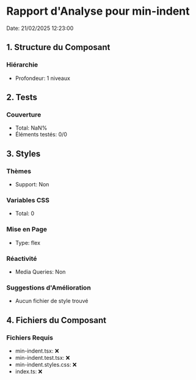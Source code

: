 # Rapport d'Analyse pour min-indent

Date: 21/02/2025 12:23:00

## 1. Structure du Composant

### Hiérarchie

- Profondeur: 1 niveaux

## 2. Tests

### Couverture

- Total: NaN%
- Éléments testés: 0/0

## 3. Styles

### Thèmes

- Support: Non

### Variables CSS

- Total: 0

### Mise en Page

- Type: flex

### Réactivité

- Media Queries: Non

### Suggestions d'Amélioration

- Aucun fichier de style trouvé

## 4. Fichiers du Composant

### Fichiers Requis

- min-indent.tsx: ❌
- min-indent.test.tsx: ❌
- min-indent.styles.css: ❌
- index.ts: ❌

